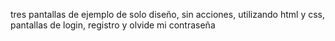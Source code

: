 tres pantallas de ejemplo de solo diseño, sin acciones, utilizando html y css, pantallas de login, registro y olvide mi contraseña
